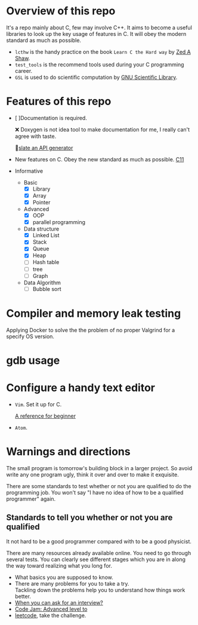 # Overview of this repo
It's a repo mainly about C, few may involve C++. It aims to become a useful libraries to look up the key usage of features in C. It will obey the modern standard as much as possible.

* `lcthw` is the handy practice on the book `Learn C the Hard way` by [Zed A Shaw](https://zedshaw.com).
* `test_tools` is the recommend tools used during your C programming career.
* `GSL` is used to do scientific computation by [GNU Scientific Library](http://www.gnu.org/software/gsl/).

# Features of this repo
* [ ]Documentation is required.

  ❌ Doxygen is not idea tool to make documentation for me, I really can't agree with taste.

  :guitar:[slate an API generator](https://github.com/lord/slate)

* New features on C. Obey the new standard as much as possible. <a href = "https://en.wikipedia.org/wiki/C_(programming_language)#C11"> C11 <a>
* Informative
  * Basic
    - [x] Library
    - [x] Array
    - [x] Pointer
  * Advanced
    - [x] OOP
    - [x] parallel programming
  * Data structure
    - [x] Linked List
    - [x] Stack
    - [x] Queue
    - [x] Heap
    - [ ] Hash table
    - [ ] tree
    - [ ] Graph
  * Data Algorithm
    - [ ] Bubble sort

# Compiler and memory leak testing
Applying Docker to solve the the problem of no proper Valgrind for a specify OS version.


# gdb usage

# Configure a handy text editor
* `Vim`. Set it up for C.

  [A reference for beginner](https://stackoverflow.com/questions/14533877/ideal-c-setup-for-vim)
* `Atom`.


# Warnings and directions
The small program is tomorrow's building block in a larger project. So avoid write any one program ugly, think it over and over to make it exquisite.

There are some standards to test whether or not you are qualified to do the programming job. You won't say "I have no idea of how to be a qualified programmer" again.

## Standards to tell you whether or not you are qualified
It not hard to be a good programmer compared with to be a good physicist.

There are many resources already available online. You need to go through several tests. You can clearly see different stages which you are in along the way toward realizing what you long for.

* What basics you are supposed to know.
* There are many problems for you to take a try.          
  Tackling down the problems help you to understand how things work better.  
* [When you can ask for an interview?](https://youtu.be/ko-KkSmp-Lk)
* [Code Jam: Advanced level to](https://code.google.com/codejam/)
* [leetcode](https://leetcode.com/problemset/all/), take the challenge.
